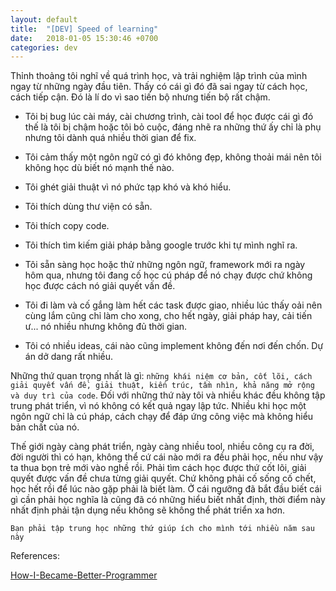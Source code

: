 ```yaml
---
layout: default
title:  "[DEV] Speed of learning"
date:   2018-01-05 15:30:46 +0700
categories: dev
---
```


Thỉnh thoảng tôi nghĩ về quá trình học, và trải nghiệm lập trình của mình ngay từ những ngày đầu tiên. Thấy có cái gì đó đã sai ngay từ cách học, cách tiếp cận. Đó là lí do vì sao tiến bộ nhưng tiến bộ rất chậm.

- Tôi bị bug lúc cài máy, cài chương trình, cài tool để học được cái gì đó thế là tôi bị chậm hoặc tôi bỏ cuộc, đáng nhẽ ra những thứ ấy chỉ là phụ nhưng tôi dành quá nhiều thời gian để fix.

- Tôi cảm thấy một ngôn ngữ có gì đó không đẹp, không thoải mái nên tôi không học dù biết nó mạnh thế nào.

- Tôi ghét giải thuật vì nó phức tạp khó và khó hiểu.

- Tôi thích dùng thư viện có sẵn.

- Tôi thích copy code.

- Tôi thích tìm kiếm giải pháp bằng google trước khi tự mình nghĩ ra.

- Tôi sẵn sàng học hoặc thử những ngôn ngữ, framework mới ra ngày hôm qua, nhưng tôi đang cố học cú pháp để nó chạy được chứ không học được cách nó giải quyết vấn đề.

- Tôi đi làm và cố gắng làm hết các task được giao, nhiều lúc thấy oải nên cùng lắm cũng chỉ làm cho xong, cho hết ngày, giải pháp hay, cải tiến ư... nó nhiều nhưng không đủ thời gian.

- Tôi có nhiều ideas, cái nào cũng implement không đến nơi đến chốn. Dự án dở dang rất nhiều.

Những thứ quan trọng nhất là gì: `những khái niệm cơ bản, cốt lõi, cách giải quyết vấn đề, giải thuật, kiến trúc, tầm nhìn, khả năng mở rộng và duy trì của code`. Đối với những thứ này tôi và nhiều khác đều không tập trung phát triển, vì nó không có kết quả ngay lập tức. Nhiều khi học một ngôn ngữ chỉ là cú pháp, cách chạy để đáp ứng công việc mà không hiểu bản chất của nó.

Thế giới ngày càng phát triển, ngày càng nhiều tool, nhiều công cụ ra đời, đời người thì có hạn, không thể cứ cái nào mới ra đều phải học, nếu như vậy ta thua bọn trẻ mới vào nghề rồi. Phải tìm cách học được thứ cốt lõi, giải quyết được vấn đề chưa từng giải quyết. Chứ không phải cố sống cố chết, học hết rồi để lúc nào gặp phải là biết làm. Ở cái ngưỡng đã bắt đầu biết cái gì cần phải học nghĩa là cũng đã có những hiểu biết nhất định, thời điểm này nhất định phải tận dụng nếu không sẽ không thể phát triển xa hơn. 

`Bạn phải tập trung học những thứ giúp ích cho mình tới nhiều năm sau này`

References:

[How-I-Became-Better-Programmer](http://jlongster.com/How-I-Became-Better-Programmer)
